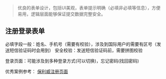 > 优良的表单设计，包括UI美观，表单提示明确（必填非必填等信息），方便易用，逻辑层面能够保证提交数据完整安全。

## 注册登录表单
必填字段一般：姓名、手机号（需要有校验），涉及到国际用户的需要有区号（发送短信验证码时会用到）
安全校验：发送短信验证码前，需要拼图校验

登录页面：可能涉及到多种登录方式(可以切换)，忘记密码(找回密码)

优秀案例参考：
[保利威注册页面](https://my.polyv.net/v3/register/)